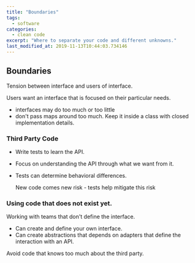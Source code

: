 ```yaml
---
title: "Boundaries"
tags:
  - software
categories:
  - clean code
excerpt: "Where to separate your code and different unknowns."
last_modified_at: 2019-11-13T10:44:03.734146
---
```


## Boundaries
Tension between interface and users of interface.

Users want an interface that is focused on their particular needs.
* interfaces may do too much or too little
* don't pass maps around too much. Keep it inside a class with closed implementation details.

### Third Party Code 
* Write tests to learn the API.
* Focus on understanding the API through what we want from it.
* Tests can determine behavioral differences.

	New code comes new risk - tests help mitigate this risk
	
### Using code that does not exist yet.
Working with teams that don't define the interface. 
* Can create and define your own interface.
* Can create abstractions that depends on adapters that define the interaction with an API.

Avoid code that knows too much about the third party.

	
	


